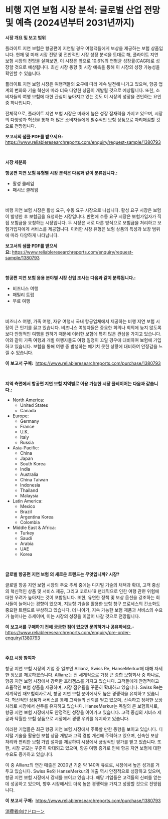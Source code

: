 <p><h1>비행 지연 보험 시장 분석: 글로벌 산업 전망 및 예측 (2024년부터 2031년까지)</h1></p><p><strong>시장 개요 및 보고 범위</strong></p>
<p><p>플라이트 지연 보험은 항공편이 지연될 경우 여행객들에게 보상을 제공하는 보험 상품입니다. 현재 및 미래 시장 전망 및 전반적인 시장 성장 분석을 토대로 해, 플라이트 지연 보험 시장의 전망을 살펴보면, 이 시장은 앞으로 10.6%의 연평균 성장률(CAGR)로 성장할 것으로 예상됩니다. 최신 시장 동향 및 시장 예측을 통해 이 시장의 성장 가능성을 확인할 수 있습니다.</p><p>플라이트 지연 보험 시장은 여행객들의 요구에 따라 계속 발전해 나가고 있으며, 항공 업계의 변화와 기술 혁신에 따라 더욱 다양한 상품이 개발될 것으로 예상됩니다. 또한, 소비자들의 여행 보험에 대한 관심이 높아지고 있는 것도 이 시장의 성장을 견인하는 요인 중 하나입니다.</p><p>전체적으로, 플라이트 지연 보험 시장은 미래에 높은 성장 잠재력을 가지고 있으며, 시장의 다양성과 혁신을 통해 더 많은 소비자들에게 필수적인 보험 상품으로 자리매김할 것으로 전망됩니다.</p></p>
<p><strong>보고서의 샘플 PDF를 받으세요:</strong> <a href="https://www.reliableresearchreports.com/enquiry/request-sample/1380793">https://www.reliableresearchreports.com/enquiry/request-sample/1380793</a></p>
<p>&nbsp;</p>
<p><strong>시장 세분화</strong></p>
<p><strong>항공편 지연 보험 유형별 시장 분석은 다음과 같이 분류됩니다.:</strong></p>
<p><ul><li>활성 클레임</li><li>패시브 클레임</li></ul></p>
<p>&nbsp;</p>
<p><p>비행 지연 보험 시장은 활성 요구, 수동 요구 시장으로 나뉩니다. 활성 요구 시장은 보험이 발생한 후 보험금을 요청하는 시장입니다. 반면에 수동 요구 시장은 보험가입자가 직접 보험금을 요청하는 시장입니다. 두 시장은 서로 다른 방식으로 보험금을 처리하고 보험가입자에게 서비스를 제공합니다. 이러한 시장 유형은 보험 상품의 특성과 보장 범위에 따라 다양하게 나타납니다.</p></p>
<p><strong>보고서의 샘플 PDF를 받으세요:</strong>&nbsp;<a href="https://www.reliableresearchreports.com/enquiry/request-sample/1380793">https://www.reliableresearchreports.com/enquiry/request-sample/1380793</a></p>
<p>&nbsp;</p>
<p><strong> 항공편 지연 보험 응용 분야별 시장 산업 조사는 다음과 같이 분류됩니다.:</strong></p>
<p><ul><li>비즈니스 여행</li><li>패밀리 트립</li><li>무료 여행</li></ul></p>
<p>&nbsp;</p>
<p><p>비즈니스 여행, 가족 여행, 자유 여행시 국내 항공업체에서 제공하는 비행 지연 보험 시장이 큰 인기를 끌고 있습니다. 비즈니스 여행자들은 중요한 회의나 회의에 늦지 않도록 보다 안정적인 여행을 원하기 때문에 이러한 보험에 특히 많은 관심을 가지고 있습니다. 이와 같이 가족 여행과 개별 여행자들도 여행 일정이 꼬일 경우에 대비하여 보험에 가입하고 있습니다. 보험을 통해 여행 중 발생하는 예기치 못한 상황에 대비하여 안정감을 느낄 수 있습니다.</p></p>
<p><strong>이 보고서 구매:</strong>&nbsp; <a href="https://www.reliableresearchreports.com/purchase/1380793">https://www.reliableresearchreports.com/purchase/1380793</a></p>
<p>&nbsp;</p>
<p><strong>지역 측면에서 항공편 지연 보험 지역별로 이용 가능한 시장 플레이어는 다음과 같습니다.:</strong></p>
<p><ul>
    <li>
        North America:
        <ul>
            <li>United States</li>
            <li>Canada</li>
        </ul>
    </li>
    <li>
        Europe:
        <ul>
            <li>Germany</li>
            <li>France</li>
            <li>U.K.</li>
            <li>Italy</li>
            <li>Russia</li>
        </ul>
    </li>
    <li>
        Asia-Pacific:
        <ul>
            <li>China</li>
            <li>Japan</li>
            <li>South Korea</li>
            <li>India</li>
            <li>Australia</li>
            <li>China Taiwan</li>
            <li>Indonesia</li>
            <li>Thailand</li>
            <li>Malaysia</li>
        </ul>
    </li>
    <li>
        Latin America:
        <ul>
            <li>Mexico</li>
            <li>Brazil</li>
            <li>Argentina Korea</li>
            <li>Colombia</li>
        </ul>
    </li>
    <li>
        Middle East & Africa:
        <ul>
            <li>Turkey</li>
            <li>Saudi</li>
            <li>Arabia</li>
            <li>UAE</li>
            <li>Korea</li>
        </ul>
    </li>
    </ul></p>
<p>&nbsp;</p>
<p><strong>글로벌 항공편 지연 보험 의 새로운 트렌드는 무엇입니까? 시장?</strong></p>
<p><p>글로벌 항공 지연 보험 시장의 주요 추세 중에는 디지털 기술의 채택과 확대, 고객 중심의 혁신적인 상품 및 서비스 제공, 그리고 코로나19 팬데믹으로 인한 여행 관련 위험에 대한 우려가 높아지는 것이 포함됩니다. 또한, 유연한 정책 및 보상 옵션을 강조하는 회사들이 늘어나는 경향이 있으며, 지능형 기술을 활용한 보험 청구 프로세스의 간소화도 중요한 트렌드로 부상하고 있습니다. 더 나아가, 지속 가능한 보험 제품과 서비스의 수요가 늘어나는 추세이며, 이는 시장의 성장을 이끌어 나갈 것으로 전망됩니다.</p></p>
<p><strong>이 보고서를 구매하기 전에 궁금한 점이 있으면 문의하거나 공유하세요.</strong>- <a href="https://www.reliableresearchreports.com/enquiry/pre-order-enquiry/1380793">https://www.reliableresearchreports.com/enquiry/pre-order-enquiry/1380793</a></p>
<p>&nbsp;</p>
<p><strong>주요 시장 참여자</strong></p>
<p><p>항공 지연 보험 시장의 기업 중 일부인 Allianz, Swiss Re, HanseMerkur에 대해 자세한 정보를 제공하겠습니다. Allianz는 전 세계적으로 가장 큰 종합 보험회사 중 하나로, 항공 지연 보험 시장에서 강력한 프리젬스를 가지고 있습니다. 고객들에게 안정적이고 효율적인 보험 상품을 제공하며, 시장 점유율을 꾸준히 확대하고 있습니다. Swiss Re는 세계적인 재보험회사로서, 항공 지연 보험 분야에서도 높은 경쟁력을 유지하고 있습니다. 혁신적인 상품과 서비스를 통해 고객들의 신뢰를 얻고 있으며, 신속하고 정확한 보상 처리로 시장에서 선두를 유지하고 있습니다. HanseMerkur는 독일의 큰 보험회사로, 항공 지연 보험 시장에서도 안정적인 성장을 이어가고 있습니다. 고객 중심의 서비스 제공과 탁월한 보험 상품으로 시장에서 경쟁 우위를 유지하고 있습니다.</p><p>이러한 기업들은 최근 항공 지연 보험 시장에서 주목할 만한 동향을 보이고 있습니다. 디지털 기술을 활용한 보험 상품 개발과 고객 경험 개선에 주력하고 있으며, 신속한 보상 처리와 편리한 보험 가입 절차를 제공하여 시장에서 긍정적인 평가를 받고 있습니다. 또한, 시장 규모는 꾸준히 확대되고 있으며, 항공 여행 증가로 인해 항공 지연 보험에 대한 수요도 증가하고 있습니다.</p><p>이 중 Allianz의 연간 매출은 2020년 기준 약 140억 유로로, 시장에서 높은 성과를 거두고 있습니다. Swiss Re와 HanseMerkur의 매출 역시 안정적으로 성장하고 있으며, 항공 지연 보험 시장에서 강세를 보이고 있습니다. 해당 기업들은 고객들의 신뢰를 얻는 데 성공하고 있으며, 향후 시장에서도 더욱 높은 경쟁력을 가지고 성장할 것으로 전망됩니다.</p></p>
<p><strong>이 보고서 구매:</strong>&nbsp;&nbsp;<a href="https://www.reliableresearchreports.com/purchase/1380793">https://www.reliableresearchreports.com/purchase/1380793</a></p>
<p><p><a href="https://github.com/Sophiaard2003/Market-Research-Report-List-1/blob/main/634277212940.md">消費者向けドローン</a></p></p>
